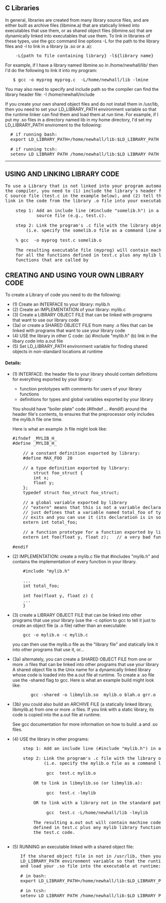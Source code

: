 ## C Libraries

In general, libraries are created from many library source files, and are either built as archive files (libmine.a) that are statically linked into executables that use them, or as shared object files (libmine.so) that are dynamically linked into executables that use them. To link in libraries of these types, use the gcc command line options -L for the path to the library files and -l to link in a library (a .so or a .a):

<pre>    -L{path to file containing library} -l${library name}
</pre>

For example, if I have a library named libmine.so in /home/newhall/lib/ then I'd do the following to link it into my program:

<pre>   $ gcc -o myprog myprog.c  -L/home/newhall/lib -lmine 
</pre>

You may also need to specify and include path so the compiler can find the library header file: -I /home/newhall/include

If you create your own shared object files and do not install them in /usr/lib, then you need to set your LD_LIBRARY_PATH environment variable so that the runtime linker can find them and load them at run time. For example, if I put my .so files in a directory named lib in my home directory, I'd set my LD_LIBRARY_PATH enviroment to the following:

<pre>  # if running bash:
  export LD_LIBRARY_PATH=/home/newhall/lib:$LD_LIBRARY_PATH

  # if running tcsh:
  setenv LD_LIBRARY_PATH /home/newhall/lib:$LD_LIBRARY_PATH
</pre>

* * *

## USING AND LINKING LIBRARY CODE

<pre>To use a Library that is not linked into your program automatically by
the compiler, you need to (1) include the library's header file in your
C source file (test.c in the example below), and (2) tell the compiler to
link in the code from the library .o file into your executable file:

    step 1: Add an include line (#include "somelib.h") in a program 
            source file (e.g., test.c).

    step 2: Link the program's .c file with the library object file 
	    (i.e. specify the somelib.o file as a command line argument to gcc): 

	% gcc  -o myprog test.c somelib.o

    The resulting executable file (myprog) will contain machine code 
    for all the functions defined in test.c plus any mylib library 
    functions that are called by 
</pre>

## CREATING AND USING YOUR OWN LIBRARY CODE

To create a Library of code you need to do the following:

*   (1) Create an INTERFACE to your library: mylib.h
*   (2) Create an IMPLEMENTATION of your library: mylib.c
*   (3) Create a LIBRARY OBJECT FILE that can be linked with programs that want to use our library code
*   (3a) or create a SHARED OBJECT FILE from many .o files that can be linked with programs that want to use your library code
*   (4) USE the library in other C code: (a) #include "mylib.h" (b) link in the libary code into a.out file
*   (5) Set LD_LIBRARY_PATH environment variable for finding shared objects in non-standard locations at runtime

#### Details:

*   (1) INTERFACE: the header file to your library should contain definitions for everything exported by your library:
    *   function prototypes with comments for users of your library functions
    *   definitions for types and global variables exported by your library

    You should have "boiler plate" code (#ifndef ... #endif) around the header file's contents, to ensures that the preprocessor only includes the mylib.h file one time.

    Here is what an example .h file might look like:

    <pre>#ifndef _MYLIB_H_
    #define _MYLIB_H_

        // a constant definition exported by library:
        #define MAX_FOO  20

        // a type definition exported by library:
    		struct foo_struct {  
            int x;
            float y;
        };
        typedef struct foo_struct foo_struct;

        // a global variable exported by library
        // "extern" means that this is not a variable declaration, it 
        // just defines that a variable named total_foo of type int
        // exits and you can use it (its declaration is in some library source file)
        extern int total_foo; 	

        // a function prototype for a function exported by library:
        extern int foo(float y, float z);   // a very bad function name

    #endif
    </pre>

*   (2) IMPLEMENTATION: create a mylib.c file that #includes "mylib.h" and contains the implementation of every function in your library.

    <pre>    #include "mylib.h"

        ...
        int total_foo;

        int foo(float y, float z) { 
    	...
        }
    </pre>

*   (3) create a LIBRARY OBJECT FILE that can be linked into other programs that use your library (use the -c option to gcc to tell it just to create an object file (a .o file) rather than an executable:

    <pre>    gcc -o mylib.o -c mylib.c
    </pre>

    you can then use the mylib.o file as the "library file" and statically link it into other programs that use it, or...
*   (3a) alternately, you can create a SHARED OBJECT FILE from one or more .o files that can be linked into other programs that use your library A shared object file is the Unix name for a dynamically linked library whose code is loaded into the a.out file at runtime. To create a .so file use the -shared flag to gcc. Here is what an example build might look like:

    <pre>       gcc -shared -o libmylib.so  mylib.o blah.o grr.o  -lm 
    </pre>

*   (3b) you could also build an ARCHIVE FILE (a statically linked library, libmylib.a) from one or more .o files. If you link with a static library, its code is copied into the a.out file at runtime.

    See gcc documentation for more information on how to build .a and .so files.

*   (4) USE the library in other programs:

    <pre>    step 1: Add an include line (#include "mylib.h") in all program source files that use library definitions (e.g., test.c).

        step 2: Link the program's .c file with the library object file 
                (i.e. specify the mylib.o file as a command line argument to gcc): 

                 gcc  test.c mylib.o

            OR to link in libmylib.so (or libmylib.a):

                 gcc  test.c -lmylib

            OR to link with a library not in the standard path:

                 gcc  test.c -L/home/newhall/lib -lmylib

            The resulting a.out out will contain machine code for all the functions 
            defined in test.c plus any mylib library functions that are called by 
            the test.c code. 

    </pre>

*   (5) RUNNING an executable linked with a shared object file:

    <pre>   If the shared object file in not in /usr/lib, then you need to set your 
       LD_LIBRARY_PATH environment variable so that the runtime linker can find 
       and load your .so file into the executable at runtime:

       # in bash:
       export LD_LIBRARY_PATH=/home/newhall/lib:$LD_LIBRARY_PATH

       # in tcsh:
       setenv LD_LIBRARY_PATH /home/newhall/lib:$LD_LIBRARY_PATH
    </pre>
